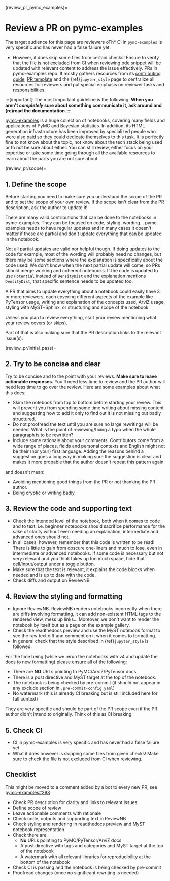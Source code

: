 (review_pr_pymc_examples)=
# Review a PR on pymc-examples

The target audience for this page are reviewers oTh* CI in `pymc-examples` is very specific and has never had a false failure yet.
* However, it does skip some files from certain checks! Ensure to verify that the file is not excluded from CI when reviewing.ode snippet will be updated with relevant content to address the issue effectively. PRs in pymc-examples
repo. It mostly gathers resources from its
[contributing guide](https://github.com/pymc-devs/pymc-examples/blob/main/CONTRIBUTING.md),
[PR template](https://github.com/pymc-devs/pymc-examples/blob/main/.github/PULL_REQUEST_TEMPLATE.md)
and the {ref}`jupyter_style` page to
centralize all resources for reviewers and put special emphasis on
reviewer tasks and responsibilities.

:::{important}
The most important guideline is the following: **When you aren't _completely_
sure about something communicate it, ask around and (re)read the documentation**.
:::

[pymc-examples](https://github.com/pymc-devs/pymc-examples/) is a huge collection of notebooks, covering many fields
and applications of PyMC and Bayesian statistics. In addition,
its HTML generation infrastructure has been improved by specialized
people who were also paid so they could dedicate themselves to this task.
It is perfectly fine to not know about the topic, not know about
the tech stack being used or to not be sure about either.
You can still review, either focus on your expertise or take some
time going through all the available resources to learn about the parts
you are not sure about.

(review_pr/scope)=
## 1. Define the scope
Before starting you need to make sure you understand the scope of the PR and
to set the scope of your own review.
If the scope isn't clear from the PR description, ask the author to update it!

There are many valid contributions that can be done to the notebooks in pymc-examples.
They can be focused on code, styling, wording...
pymc-examples needs to have regular updates and in many cases it doesn't matter if
these are partial and don't update everything that can be updated in the notebook.

Not all partial updates are valid nor helpful though. If doing updates
to the code for example, most of the wording will probably need no changes,
but there may be some sections where the explanation is specifically about the code
used. We don't know when the next partial update will come, so PRs should merge
working and coherent notebooks. If the code is updated to use `Potential` instead
of `DensityDist` and the explanation mentions `DensityDist`, that specific sentence
needs to be updated too.

A PR that aims to update everything about a notebook
could easily have 3 or more reviewers, each covering different aspects of the
example like PyTensor usage, writing and explanation of the concepts used,
ArviZ usage, styling with MyST+Sphinx, or structuring and scope of the notebook.

Unless you plan to review everything, start your review mentioning what your
review covers (or skips).

Part of that is also making sure that the PR description links to the relevant issue(s).

(review_pr/initial_pass)=
## 2. Try to be concise and clear
Try to be concise and to the point with your reviews.
**Make sure to leave actionable responses.**
You'll need less time to review and the PR author will need less time to go over the review.
Here are some examples about what this does:

* Skim the notebook from top to bottom before starting your review.
  This will prevent you from spending some time writing about missing content
  and suggesting how to add it only to find out it is not missing but badly structured.
* Do not proofread the text until you are sure no large rewritings will be needed.
  What is the point of reviewing/fixing a typo when the whole paragraph is to be rewritten?
* Include some rationale about your comments. Contributors come from a wide range
  of places, fields and personal contexts and English might not be their (nor your) first language.
  Adding the reasons behind a suggestion goes a long way in making sure the suggestion
  is clear and makes it more probable that the author doesn't repeat this pattern again.

and doesn't mean:

* Avoiding mentioning good things from the PR or not thanking the PR author.
* Being cryptic or writing badly

## 3. Review the code and supporting text
* Check the intended level of the notebook, both when it comes to code and to text.
  i.e. beginner notebooks should sacrifice performance for the sake of clarity without even needing
  an explanation, intermediate and advanced ones should not.
* In all cases, however, remember that this code is written to be read!
  There is little to gain from obscure one-liners and much to lose, even in
  intermediate or advanced notebooks. If some code is necessary but not
  very relevant and you think takes up too much space, hide that cell/input/output
  under a toggle button.
* Make sure that the text is relevant, it explains the code blocks when needed and
  is up to date with the code.
* Check diffs and output on ReviewNB

## 4. Review the styling and formatting
* Ignore ReviewNB. ReviewNB renders notebooks incorrectly when there are diffs involving formatting,
  it can add non-existent HTML tags to the rendered view, mess up links... Moreover, we don't
  want to render the notebook by itself but as a page on the example gallery.
* Check the readthedocs preview and use the MyST notebook format to see the raw text diff
  and comment on it when it comes to formatting.
* In general check that the style described in {ref}`jupyter_style` is followed.

For the time being (while we rerun the notebooks with v4 and update the docs to new formatting)
please ensure all of the following:

* There are **NO** URLs pointing to PyMC/ArviZ/PyTensor docs
* There is a post directive and MyST target at the top of the notebook.
* The notebook is being checked by pre-commit (it should not appear in any exclude section in `.pre-commit-config.yaml`)
* No watermark (this is already CI breaking but is still included here for full context)

They are very specific and should be part of the PR scope even if the PR author
didn't intend to originally. Think of this as CI breaking.

## 5. Check CI
* CI in pymc-examples is very specific and has never had a false failure yet.
* What it does however is skipping some files from given checks! Make sure to check the
  file is not excluded from CI when reviewing.

## Checklist
This might be moved to a comment added by a bot to every new PR, see [pymc-examples#288](https://github.com/pymc-devs/pymc-examples/issues/288)

* Check PR description for clarity and links to relevant issues
* Define scope of review
* Leave actionable comments with rationale
* Check code, outputs and supporting text in ReviewNB
* Check styling and rendering in readthedocs preview and MyST notebook representation
* Check there are:
  - **No** URLs pointing to PyMC/PyTensor/ArviZ docs
  - A post directive with tags and categories and MyST target at the top of the notebook
  - A watermark with all relevant libraries for reproducibility at the bottom of the notebook
* Check CI is passing and the notebook is being checked by pre-commit
* Proofread changes (once no significant rewriting is needed)
